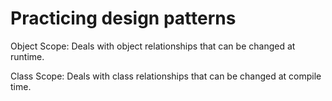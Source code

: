 # Practicing design patterns

Object Scope:
Deals with object relationships that can be changed at runtime.

Class Scope:
Deals with class relationships that can be changed at compile time.